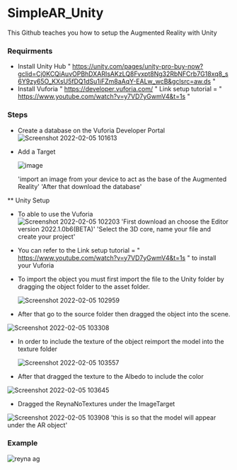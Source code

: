 # SimpleAR_Unity
This  Github teaches you how to setup the Augmented Reality with Unity

### Requirments
* Install Unity Hub " https://unity.com/pages/unity-pro-buy-now?gclid=Cj0KCQiAuvOPBhDXARIsAKzLQ8Fvxpt8Ng32RbNFCrb7G18xq8_s6Y9zy65O_KXsU5fDQ1dSu1iFZm8aAqY-EALw_wcB&gclsrc=aw.ds "
* Install Vuforia " https://developer.vuforia.com/ " Link setup tutorial = " https://www.youtube.com/watch?v=y7VD7yGwmV4&t=1s " 

### Steps 
*  Create a database on the Vuforia Developer Portal 
  ![Screenshot 2022-02-05 101613](https://user-images.githubusercontent.com/80488842/152625066-bd894ae3-ae1d-428f-b028-4f3a6e9dd85d.png)
* Add a Target

  ![image](https://user-images.githubusercontent.com/80488842/152625110-bf8e55af-9847-4401-96dc-62f8be60a3a4.png)
  
  'import an image from your device to act as the base of the Augmented Reality'
  'After that download the database'
  
** Unity Setup 
* To able to use the Vuforia   
  ![Screenshot 2022-02-05 102203](https://user-images.githubusercontent.com/80488842/152625273-babc6cec-d4cc-4ca7-bf3a-8347aa50a176.png)
  'First download an choose the Editor version 2022.1.0b6(BETA)'
  'Select the 3D core, name your file and create your project'
* You can refer to the Link setup tutorial = " https://www.youtube.com/watch?v=y7VD7yGwmV4&t=1s " to install your Vuforia 

* To import the object you must first import the file to the Unity folder by dragging the object folder to the asset folder.

  ![Screenshot 2022-02-05 102959](https://user-images.githubusercontent.com/80488842/152625624-7f07724f-5d19-41c9-b569-66757413b5e7.png)

* After that go to the source folder then dragged the object into the scene.
 
![Screenshot 2022-02-05 103308](https://user-images.githubusercontent.com/80488842/152625685-bf181c1f-d035-412d-8b9f-068247aa2e89.png)

* In order to include the texture of the object reimport the model into the texture folder

  ![Screenshot 2022-02-05 103557](https://user-images.githubusercontent.com/80488842/152625768-076b4334-6027-4aee-bc26-340b86ad0946.png)
  
* After that dragged the texture to the Albedo to include the color

 ![Screenshot 2022-02-05 103645](https://user-images.githubusercontent.com/80488842/152625822-0a4b7c8b-2866-4cb7-a470-1d566827f968.png)
 
 * Dragged the ReynaNoTextures under the ImageTarget
 
 ![Screenshot 2022-02-05 103908](https://user-images.githubusercontent.com/80488842/152625861-922634a5-aaa1-4ff6-9056-8bc73645e26a.png)
  'this is so that the model will appear under the AR object'
  
### Example 

![reyna ag](https://user-images.githubusercontent.com/80488842/152625906-ff547349-9d8f-4354-9b36-98ba527d535d.png)



